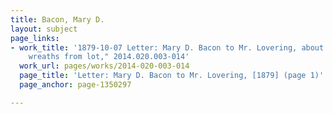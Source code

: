 ```yaml
---
title: Bacon, Mary D.
layout: subject
page_links:
- work_title: '1879-10-07 Letter: Mary D. Bacon to Mr. Lovering, about "removing old
    wreaths from lot," 2014.020.003-014'
  work_url: pages/works/2014-020-003-014
  page_title: 'Letter: Mary D. Bacon to Mr. Lovering, [1879] (page 1)'
  page_anchor: page-1350297

---
```

